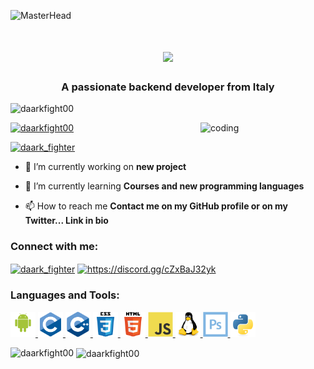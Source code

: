 ![MasterHead](https://miro.medium.com/max/3840/1*J4Lkof6K3jZpKrxVXdy-Iw.jpeg)

<h1 align="center">
    <img src="https://readme-typing-svg.herokuapp.com/?font=Righteous&size=35&center=true&vCenter=true&width=500&height=70&duration=4000&lines=Hi+There!+👋;+I'm+daarkfight00!;" />
</h1>
<h3 align="center">A passionate backend developer from Italy</h3>

<p align="left"> <img src="https://komarev.com/ghpvc/?username=daarkfight00&label=Profile%20views&color=0e75b6&style=flat" alt="daarkfight00" /> </p>

<img align="right" alt="coding" width="200" src="https://i.pinimg.com/originals/54/e3/7d/54e37d8074ebcde1d96c77d7b2a7f310.gif">

<p align="left"> <a href="https://github.com/ryo-ma/github-profile-trophy"><img src="https://github-profile-trophy.vercel.app/?username=daarkfight00" alt="daarkfight00" /></a> </p>

<p align="left"> <a href="https://twitter.com/daark_fighter" target="blank"><img src="https://img.shields.io/twitter/follow/daark_fighter?logo=twitter&style=for-the-badge" alt="daark_fighter" /></a> </p>

- 🔭 I’m currently working on **new project**

- 🌱 I’m currently learning **Courses and new programming languages**

- 📫 How to reach me **Contact me on my GitHub profile or on my Twitter... Link in bio**

<h3 align="left">Connect with me:</h3>
<p align="left">
<a href="https://twitter.com/daark_fighter" target="blank"><img align="center" src="https://raw.githubusercontent.com/rahuldkjain/github-profile-readme-generator/master/src/images/icons/Social/twitter.svg" alt="daark_fighter" height="30" width="40" /></a>
<a href="https://discord.gg/cZxBaJ32yk" target="blank"><img align="center" src="https://raw.githubusercontent.com/rahuldkjain/github-profile-readme-generator/master/src/images/icons/Social/discord.svg" alt="https://discord.gg/cZxBaJ32yk" height="30" width="40" /></a>
</p>

<h3 align="left">Languages and Tools:</h3>
<p align="left"> <a href="https://developer.android.com" target="_blank" rel="noreferrer"> <img src="https://raw.githubusercontent.com/devicons/devicon/master/icons/android/android-original-wordmark.svg" alt="android" width="40" height="40"/> </a> <a href="https://www.cprogramming.com/" target="_blank" rel="noreferrer"> <img src="https://raw.githubusercontent.com/devicons/devicon/master/icons/c/c-original.svg" alt="c" width="40" height="40"/> </a> <a href="https://www.w3schools.com/cpp/" target="_blank" rel="noreferrer"> <img src="https://raw.githubusercontent.com/devicons/devicon/master/icons/cplusplus/cplusplus-original.svg" alt="cplusplus" width="40" height="40"/> </a> <a href="https://www.w3schools.com/css/" target="_blank" rel="noreferrer"> <img src="https://raw.githubusercontent.com/devicons/devicon/master/icons/css3/css3-original-wordmark.svg" alt="css3" width="40" height="40"/> </a> <a href="https://www.w3.org/html/" target="_blank" rel="noreferrer"> <img src="https://raw.githubusercontent.com/devicons/devicon/master/icons/html5/html5-original-wordmark.svg" alt="html5" width="40" height="40"/> </a> <a href="https://developer.mozilla.org/en-US/docs/Web/JavaScript" target="_blank" rel="noreferrer"> <img src="https://raw.githubusercontent.com/devicons/devicon/master/icons/javascript/javascript-original.svg" alt="javascript" width="40" height="40"/> </a> <a href="https://www.linux.org/" target="_blank" rel="noreferrer"> <img src="https://raw.githubusercontent.com/devicons/devicon/master/icons/linux/linux-original.svg" alt="linux" width="40" height="40"/> </a> <a href="https://www.photoshop.com/en" target="_blank" rel="noreferrer"> <img src="https://raw.githubusercontent.com/devicons/devicon/master/icons/photoshop/photoshop-line.svg" alt="photoshop" width="40" height="40"/> </a> <a href="https://www.python.org" target="_blank" rel="noreferrer"> <img src="https://raw.githubusercontent.com/devicons/devicon/master/icons/python/python-original.svg" alt="python" width="40" height="40"/> </a> </p>

<p><img align="left" src="https://github-readme-stats.vercel.app/api/top-langs?username=daarkfight00&show_icons=true&locale=en&layout=compact" alt="daarkfight00" /></p>

<p>&nbsp;<img align="center" src="https://github-readme-stats.vercel.app/api?username=daarkfight00&show_icons=true&locale=en" alt="daarkfight00" /></p>
